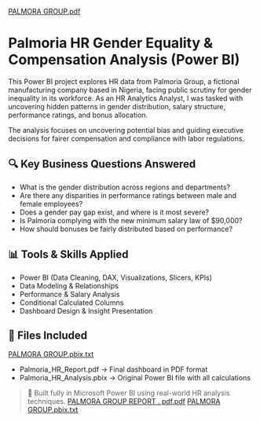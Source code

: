 [PALMORA GROUP.pdf](https://github.com/user-attachments/files/21168857/PALMORA.GROUP.pdf)
# Palmoria HR Gender Equality & Compensation Analysis (Power BI)

This Power BI project explores HR data from Palmoria Group, a fictional manufacturing company based in Nigeria, facing public scrutiny for gender inequality in its workforce. As an HR Analytics Analyst, I was tasked with uncovering hidden patterns in gender distribution, salary structure, performance ratings, and bonus allocation.

The analysis focuses on uncovering potential bias and guiding executive decisions for fairer compensation and compliance with labor regulations.

## 🔍 Key Business Questions Answered

- What is the gender distribution across regions and departments?
- Are there any disparities in performance ratings between male and female employees?
- Does a gender pay gap exist, and where is it most severe?
- Is Palmoria complying with the new minimum salary law of $90,000?
- How should bonuses be fairly distributed based on performance?
  
## 📊 Tools & Skills Applied

- Power BI (Data Cleaning, DAX, Visualizations, Slicers, KPIs)
- Data Modeling & Relationships
- Performance & Salary Analysis
- Conditional Calculated Columns
- Dashboard Design & Insight Presentation

## 📂 Files Included
[PALMORA GROUP.pbix.txt](https://github.com/user-attachments/files/21169002/PALMORA.GROUP.pbix.txt)

- Palmoria_HR_Report.pdf → Final dashboard in PDF format
- Palmoria_HR_Analysis.pbix → Original Power BI file with all calculations
  

> 🔧 Built fully in Microsoft Power BI using real-world HR analysis techniques.
[PALMORA GROUP REPORT . pdf.pdf](https://github.com/user-attachments/files/21168931/PALMORA.GROUP.REPORT.pdf.pdf)
[PALMORA GROUP.pbix.txt](https://github.com/user-attachments/files/21168989/PALMORA.GROUP.pbix.txt)
